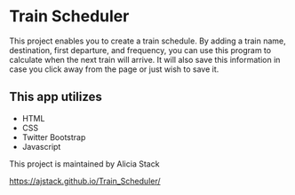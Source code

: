 # Train Scheduler

This project enables you to create a train schedule. By adding a train name, destination, first departure, and frequency, you can use this program to
calculate when the next train will arrive. It will also save this information in case you click away from the page or just wish to save it.

## This app utilizes
* HTML
* CSS
* Twitter Bootstrap
* Javascript

This project is maintained by Alicia Stack 

https://ajstack.github.io/Train_Scheduler/
